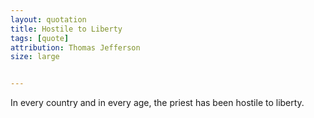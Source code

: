 ```yaml
---
layout: quotation
title: Hostile to Liberty
tags: [quote]
attribution: Thomas Jefferson
size: large


---
```


In every country and in every age, the priest has been hostile to liberty.
